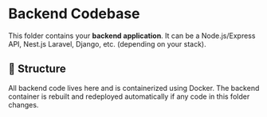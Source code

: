 # Backend Codebase

This folder contains your **backend application**. It can be a Node.js/Express API, Nest.js Laravel, Django, etc. (depending on your stack).

## 🔧 Structure

All backend code lives here and is containerized using Docker. The backend container is rebuilt and redeployed automatically if any code in this folder changes.
